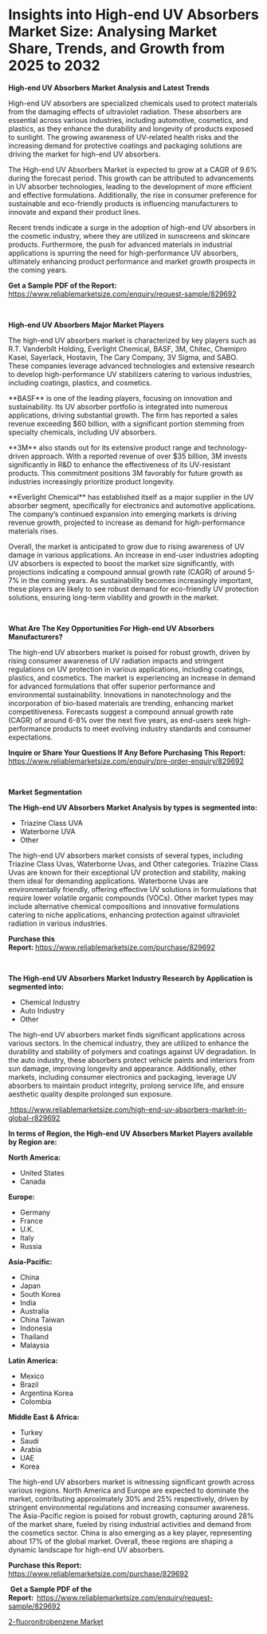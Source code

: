<p><h1>Insights into High-end UV Absorbers Market Size: Analysing Market Share, Trends, and Growth from 2025 to 2032</h1></p><p><strong>High-end UV Absorbers Market Analysis and Latest Trends</strong></p>
<p><p>High-end UV absorbers are specialized chemicals used to protect materials from the damaging effects of ultraviolet radiation. These absorbers are essential across various industries, including automotive, cosmetics, and plastics, as they enhance the durability and longevity of products exposed to sunlight. The growing awareness of UV-related health risks and the increasing demand for protective coatings and packaging solutions are driving the market for high-end UV absorbers.</p><p>The High-end UV Absorbers Market is expected to grow at a CAGR of 9.6% during the forecast period. This growth can be attributed to advancements in UV absorber technologies, leading to the development of more efficient and effective formulations. Additionally, the rise in consumer preference for sustainable and eco-friendly products is influencing manufacturers to innovate and expand their product lines.</p><p>Recent trends indicate a surge in the adoption of high-end UV absorbers in the cosmetic industry, where they are utilized in sunscreens and skincare products. Furthermore, the push for advanced materials in industrial applications is spurring the need for high-performance UV absorbers, ultimately enhancing product performance and market growth prospects in the coming years.</p></p>
<p><strong>Get a Sample PDF of the Report:&nbsp;</strong> <a href="https://www.reliablemarketsize.com/enquiry/request-sample/829692?utm_campaign=3201&utm_medium=2&utm_source=Github&utm_content=ia&utm_term=25032025&utm_id=high-end-uv-absorbers">https://www.reliablemarketsize.com/enquiry/request-sample/829692</a></p>
<p>&nbsp;</p>
<p><strong>High-end UV Absorbers Major Market Players</strong></p>
<p><p>The high-end UV absorbers market is characterized by key players such as R.T. Vanderbilt Holding, Everlight Chemical, BASF, 3M, Chitec, Chemipro Kasei, Sayerlack, Hostavin, The Cary Company, 3V Sigma, and SABO. These companies leverage advanced technologies and extensive research to develop high-performance UV stabilizers catering to various industries, including coatings, plastics, and cosmetics.</p><p>**BASF** is one of the leading players, focusing on innovation and sustainability. Its UV absorber portfolio is integrated into numerous applications, driving substantial growth. The firm has reported a sales revenue exceeding $60 billion, with a significant portion stemming from specialty chemicals, including UV absorbers.</p><p>**3M** also stands out for its extensive product range and technology-driven approach. With a reported revenue of over $35 billion, 3M invests significantly in R&D to enhance the effectiveness of its UV-resistant products. This commitment positions 3M favorably for future growth as industries increasingly prioritize product longevity.</p><p>**Everlight Chemical** has established itself as a major supplier in the UV absorber segment, specifically for electronics and automotive applications. The company’s continued expansion into emerging markets is driving revenue growth, projected to increase as demand for high-performance materials rises.</p><p>Overall, the market is anticipated to grow due to rising awareness of UV damage in various applications. An increase in end-user industries adopting UV absorbers is expected to boost the market size significantly, with projections indicating a compound annual growth rate (CAGR) of around 5-7% in the coming years. As sustainability becomes increasingly important, these players are likely to see robust demand for eco-friendly UV protection solutions, ensuring long-term viability and growth in the market.</p></p>
<p>&nbsp;</p>
<p><strong>What Are The Key Opportunities For High-end UV Absorbers Manufacturers?</strong></p>
<p><p>The high-end UV absorbers market is poised for robust growth, driven by rising consumer awareness of UV radiation impacts and stringent regulations on UV protection in various applications, including coatings, plastics, and cosmetics. The market is experiencing an increase in demand for advanced formulations that offer superior performance and environmental sustainability. Innovations in nanotechnology and the incorporation of bio-based materials are trending, enhancing market competitiveness. Forecasts suggest a compound annual growth rate (CAGR) of around 6-8% over the next five years, as end-users seek high-performance products to meet evolving industry standards and consumer expectations.</p></p>
<p><strong>Inquire or Share Your Questions If Any Before Purchasing This Report:</strong> <a href="https://www.reliablemarketsize.com/enquiry/pre-order-enquiry/829692?utm_campaign=3201&utm_medium=2&utm_source=Github&utm_content=ia&utm_term=25032025&utm_id=high-end-uv-absorbers">https://www.reliablemarketsize.com/enquiry/pre-order-enquiry/829692</a></p>
<p>&nbsp;</p>
<p><strong>Market Segmentation</strong></p>
<p><strong>The High-end UV Absorbers Market Analysis by types is segmented into:</strong></p>
<p><ul><li>Triazine Class UVA</li><li>Waterborne UVA</li><li>Other</li></ul></p>
<p><p>The high-end UV absorbers market consists of several types, including Triazine Class Uvas, Waterborne Uvas, and Other categories. Triazine Class Uvas are known for their exceptional UV protection and stability, making them ideal for demanding applications. Waterborne Uvas are environmentally friendly, offering effective UV solutions in formulations that require lower volatile organic compounds (VOCs). Other market types may include alternative chemical compositions and innovative formulations catering to niche applications, enhancing protection against ultraviolet radiation in various industries.</p></p>
<p><strong>Purchase this Report:&nbsp;</strong><a href="https://www.reliablemarketsize.com/purchase/829692?utm_campaign=3201&utm_medium=2&utm_source=Github&utm_content=ia&utm_term=25032025&utm_id=high-end-uv-absorbers">https://www.reliablemarketsize.com/purchase/829692</a></p>
<p>&nbsp;</p>
<p><strong>The High-end UV Absorbers Market Industry Research by Application is segmented into:</strong></p>
<p><ul><li>Chemical Industry</li><li>Auto Industry</li><li>Other</li></ul></p>
<p><p>The high-end UV absorbers market finds significant applications across various sectors. In the chemical industry, they are utilized to enhance the durability and stability of polymers and coatings against UV degradation. In the auto industry, these absorbers protect vehicle paints and interiors from sun damage, improving longevity and appearance. Additionally, other markets, including consumer electronics and packaging, leverage UV absorbers to maintain product integrity, prolong service life, and ensure aesthetic quality despite prolonged sun exposure.</p></p>
<p><a href="https://www.reliablemarketsize.com/high-end-uv-absorbers-market-in-global-r829692?utm_campaign=3201&utm_medium=2&utm_source=Github&utm_content=ia&utm_term=25032025&utm_id=high-end-uv-absorbers">&nbsp;https://www.reliablemarketsize.com/high-end-uv-absorbers-market-in-global-r829692</a></p>
<p><strong>In terms of Region, the High-end UV Absorbers Market Players available by Region are:</strong></p>
<p>
    <p> <strong> North America: </strong>
        <ul>
            <li>United States</li>
            <li>Canada</li>
        </ul>
        </p> 
    <p> <strong> Europe: </strong>
        <ul>
            <li>Germany</li>
            <li>France</li>
            <li>U.K.</li>
            <li>Italy</li>
            <li>Russia</li>
        </ul>
        </p> 
    <p> <strong> Asia-Pacific: </strong>
        <ul>
            <li>China</li>
            <li>Japan</li>
            <li>South Korea</li>
            <li>India</li>
            <li>Australia</li>
            <li>China Taiwan</li>
            <li>Indonesia</li>
            <li>Thailand</li>
            <li>Malaysia</li>
        </ul>
        </p> 
    <p> <strong> Latin America: </strong>
        <ul>
            <li>Mexico</li>
            <li>Brazil</li>
            <li>Argentina Korea</li>
            <li>Colombia</li>
        </ul>
        </p> 
    <p> <strong> Middle East & Africa: </strong>
        <ul>
            <li>Turkey</li>
            <li>Saudi</li>
            <li>Arabia</li>
            <li>UAE</li>
            <li>Korea</li>
        </ul>
    </p>
    </p>
<p><p>The high-end UV absorbers market is witnessing significant growth across various regions. North America and Europe are expected to dominate the market, contributing approximately 30% and 25% respectively, driven by stringent environmental regulations and increasing consumer awareness. The Asia-Pacific region is poised for robust growth, capturing around 28% of the market share, fueled by rising industrial activities and demand from the cosmetics sector. China is also emerging as a key player, representing about 17% of the global market. Overall, these regions are shaping a dynamic landscape for high-end UV absorbers.</p></p>
<p><strong>Purchase this Report: </strong><a href="https://www.reliablemarketsize.com/purchase/829692?utm_campaign=3201&utm_medium=2&utm_source=Github&utm_content=ia&utm_term=25032025&utm_id=high-end-uv-absorbers">https://www.reliablemarketsize.com/purchase/829692</a></p>
<p>&nbsp;<strong>Get a Sample PDF of the Report:&nbsp;&nbsp;</strong><a href="https://www.reliablemarketsize.com/enquiry/request-sample/829692?utm_campaign=3201&utm_medium=2&utm_source=Github&utm_content=ia&utm_term=25032025&utm_id=high-end-uv-absorbers">https://www.reliablemarketsize.com/enquiry/request-sample/829692</a></p>
<p><strong></strong></p>
<p><p><a href="https://github.com/vigoseiler/Market-Research-Report-List-1/blob/main/2-fluoronitrobenzene-market.md?utm_campaign=3201&utm_medium=2&utm_source=Github&utm_content=ia&utm_term=25032025&utm_id=high-end-uv-absorbers">2-fluoronitrobenzene Market</a></p></p>